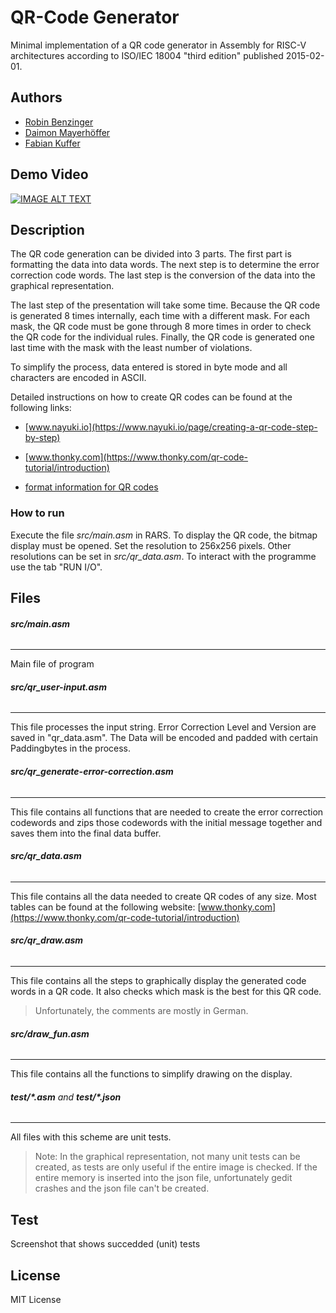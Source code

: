 # QR-Code Generator

Minimal implementation of a QR code generator in Assembly for RISC-V architectures according to ISO/IEC 18004 "third edition" published 2015-02-01.

## Authors
- [Robin Benzinger](mailto:inf20105@lehre.dhbw-stuttgart.de?subject=[GitHub]%20QRCode)
- [Daimon Mayerhöffer](mailto:inf20145@lehre.dhbw-stuttgart.de?subject=[GitHub]%20QRCode)
- [Fabian Kuffer](mailto:inf20195@lehre.dhbw-stuttgart.de?subject=[GitHub]%20QRCode)

## Demo Video

[![IMAGE ALT TEXT](http://img.youtube.com/vi/0HXz-XnS0W4/0.jpg)](http://www.youtube.com/watch?v=0HXz-XnS0W4 "RISC-V QR-Code-Generator")

## Description

The QR code generation can be divided into 3 parts. The first part is formatting the data into data words. The next step is to determine the error correction code words. The last step is the conversion of the data into the graphical representation.

The last step of the presentation will take some time. Because the QR code is generated 8 times internally, each time with a different mask. For each mask, the QR code must be gone through 8 more times in order to check the QR code for the individual rules. Finally, the QR code is generated one last time with the mask with the least number of violations.

To simplify the process, data entered is stored in byte mode and all characters are encoded in ASCII. 

Detailed instructions on how to create QR codes can be found at the following links:
- [www.nayuki.io](https://www.nayuki.io/page/creating-a-qr-code-step-by-step)
- [www.thonky.com](https://www.thonky.com/qr-code-tutorial/introduction)

- [format information for QR codes](https://github.com/zxing/zxing/wiki/Barcode-Contents)

### How to run

Execute the file *src/main.asm* in RARS. To display the QR code, the bitmap display must be opened. Set the resolution to 256x256 pixels. Other resolutions can be set in *src/qr_data.asm*. To interact with the programme use the tab "RUN I/O".
## Files

###### **src/main.asm**
------------
 Main file of program
 
###### **src/qr_user-input.asm**
------------
This file processes the input string. Error Correction Level and Version are saved in "qr_data.asm". The Data will be encoded and padded with certain Paddingbytes in the process.

###### **src/qr_generate-error-correction.asm**
------------
This file contains all functions that are needed to create the error correction codewords and zips those codewords with the initial message together and saves them into the final data buffer.
 
###### **src/qr_data.asm**
------------
This file contains all the data needed to create QR codes of any size.
Most tables can be found at the following website:  [www.thonky.com](https://www.thonky.com/qr-code-tutorial/introduction)
 
###### **src/qr_draw.asm**
------------
 This file contains all the steps to graphically display the generated code words in a QR code. It also checks which mask is the best for this QR code.
> Unfortunately, the comments are mostly in German.

 ###### **src/draw_fun.asm**
------------
This file contains all the functions to simplify drawing on the display.

 ###### **test/*.asm** and **test/*.json**
------------
All files with this scheme are unit tests.
> Note:
In the graphical representation, not many unit tests can be created, as tests are only useful if the entire image is checked. If the entire memory is inserted into the json file, unfortunately gedit crashes and the json file can't be created.

## Test
Screenshot that shows succedded (unit) tests 

## License
MIT License
